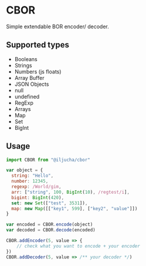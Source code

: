 # CBOR
Simple extendable BOR encoder/ decoder.

## Supported types
* Booleans
* Strings
* Numbers (js floats)
* Array Buffer
* JSON Objects
* null
* undefined
* RegExp
* Arrays
* Map
* Set
* BigInt

## Usage
```javascript
import CBOR from "@iljucha/cbor"

var object = {
  string: "Hello",
  number: 12345,
  regexp: /World/gim,
  arr: ["string", 100, BigInt(10), /regtest/i],
  bigint: BigInt(420),
  set: new Set(["test", 3531]),
  map: new Map([["key1", 599], ["key2", "value"]])
}

var encoded = CBOR.encode(object)
var decoded = CBOR.decode(encoded)

CBOR.addEncoder(5, value => {
	// check what you want to encode + your encoder
})
CBOR.addDecoder(5, value => /** your decoder */)
```

